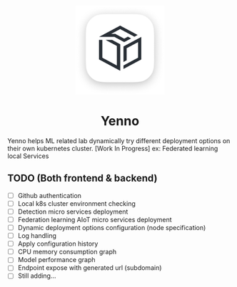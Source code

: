 <p align="center">
  <img src="assets/yenno.png" width="200" height="200">
</p>
<h1 align="center">Yenno</h1>
Yenno helps ML related lab dynamically try different deployment options on their own kubernetes cluster.
[Work In Progress]
ex: Federated learning local Services

## TODO (Both frontend & backend)
- [ ] Github authentication
- [ ] Local k8s cluster environment checking
- [ ] Detection micro services deployment
- [ ] Federation learning AIoT micro services deployment
- [ ] Dynamic deployment options configuration (node specification)
- [ ] Log handling
- [ ] Apply configuration history
- [ ] CPU memory consumption graph
- [ ] Model performance graph
- [ ] Endpoint expose with generated url (subdomain)
- [ ] Still adding...
